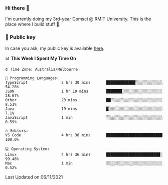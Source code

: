 ### Hi there 👋

I'm currently doing my 3rd-year Comsci @ RMIT University. This is the place where I build stuff 👀. 

### 🔑 Public key

In case you ask, my public key is available [here](https://public.auspham.dev/).

<!--START_SECTION:waka-->
📊 **This Week I Spent My Time On** 

```text
⌚︎ Time Zone: Australia/Melbourne

💬 Programming Languages: 
TypeScript               2 hrs 30 mins       █████████████░░░░░░░░░░░░   54.28% 
JSON                     1 hr 19 mins        ███████░░░░░░░░░░░░░░░░░░   28.67% 
Other                    23 mins             ██░░░░░░░░░░░░░░░░░░░░░░░   8.51% 
Java                     19 mins             █░░░░░░░░░░░░░░░░░░░░░░░░   7.1% 
JavaScript               1 min               ░░░░░░░░░░░░░░░░░░░░░░░░░   0.59%

🔥 Editors: 
VS Code                  4 hrs 38 mins       █████████████████████████   100.0%

💻 Operating System: 
Linux                    4 hrs 36 mins       ████████████████████████░   99.48% 
Mac                      1 min               ░░░░░░░░░░░░░░░░░░░░░░░░░   0.52%

```


 Last Updated on 06/11/2021
<!--END_SECTION:waka-->

<!--
**rockmanvnx6/rockmanvnx6** is a ✨ _special_ ✨ repository because its `README.md` (this file) appears on your GitHub profile.

Here are some ideas to get you started:

- 🔭 I’m currently working on ...
- 🌱 I’m currently learning ...
- 👯 I’m looking to collaborate on ...
- 🤔 I’m looking for help with ...
- 💬 Ask me about ...
- 📫 How to reach me: ...
- 😄 Pronouns: ...
- ⚡ Fun fact: ...
-->
